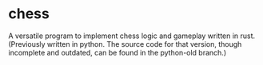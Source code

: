 # chess
A versatile program to implement chess logic and gameplay written in rust.
(Previously written in python. The source code for that version, though incomplete and outdated, can be found in the python-old branch.)
